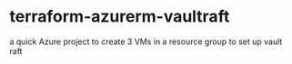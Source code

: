 # terraform-azurerm-vaultraft
a quick Azure project to create 3 VMs in a resource group to set up vault raft
